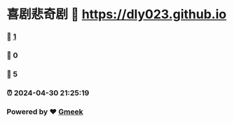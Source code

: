# 喜剧悲奇剧 :link: https://dly023.github.io 
### :page_facing_up: [1](https://dly023.github.io/tag.html) 
### :speech_balloon: 0 
### :hibiscus: 5 
### :alarm_clock: 2024-04-30 21:25:19 
### Powered by :heart: [Gmeek](https://github.com/Meekdai/Gmeek)
